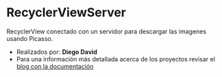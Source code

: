# RecyclerViewServer
RecyclerView conectado con un servidor para descargar las imagenes usando Picasso.

* Realizados por: **Diego David**
*  Para una información más detallada acerca de los proyectos revisar el [blog con la documentación](https://diegodavidq.github.io)

